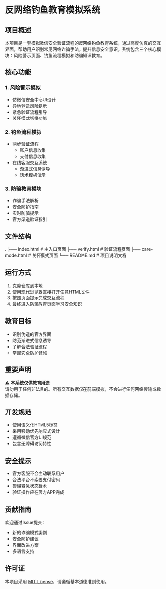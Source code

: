 # 反网络钓鱼教育模拟系统

## 项目概述
本项目是一套模拟微信安全验证流程的反网络钓鱼教育系统，通过高度仿真的交互界面，帮助用户识别常见网络诈骗手法，提升信息安全意识。系统包含三个核心模块：风险警示页面、钓鱼流程模拟和防骗知识教育。

## 核心功能

### 1. 风险警示模拟
- 仿微信安全中心UI设计
- 异地登录风险提示
- 紧急验证流程引导
- 关怀模式切换功能

### 2. 钓鱼流程模拟
- 两步验证流程
  - 账户信息收集
  - 支付信息收集
- 在线客服交互系统
  - 渐进式信息诱导
  - 话术模板演示

### 3. 防骗教育模块
- 诈骗手法解析
- 安全防护指南
- 实时防骗提示
- 官方渠道验证指引

## 文件结构
.
├── index.html # 主入口页面
├── verify.html # 验证流程页面
├── care-mode.html # 关怀模式页面
└── README.md # 项目说明文档

## 运行方式
1. 克隆仓库到本地
2. 使用现代浏览器直接打开任意HTML文件
3. 按照页面提示完成交互流程
4. 最终进入防骗教育页面学习安全知识

## 教育目标
- 识别伪造的官方界面
- 防范渐进式信息诱导
- 了解合法验证流程
- 掌握安全防护措施

## 重要声明
⚠️ **本系统仅供教育用途**  
请勿用于任何非法目的。所有交互数据仅在前端模拟，不会进行任何网络传输或数据存储。

## 开发规范
- 使用语义化HTML5标签
- 采用移动优先响应式设计
- 遵循微信官方UI规范
- 包含无障碍访问特性

## 安全提示
- 官方客服不会主动联系用户
- 合法平台不索要支付密码
- 警惕紧急状态话术
- 验证操作应在官方APP完成

## 贡献指南
欢迎通过Issue提交：
- 新的诈骗模式案例
- 安全防护建议
- 界面改进方案
- 多语言支持

## 许可证
本项目采用 [MIT License](LICENSE)，请遵循基本道德准则使用。
